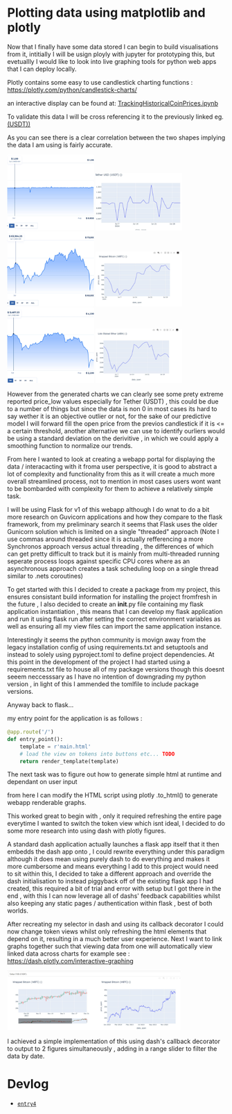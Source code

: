 # Plotting data using matplotlib and plotly


Now that I finally have some data stored I can begin to build visualisations from it, intitially I will be usign ployly with jupyter for prototyping this, but evetuallly I would like to look into live graphing tools for python web apps that I can deploy locally.

Plotly contains some easy to use candlestick charting functions :  https://plotly.com/python/candlestick-charts/

an interactive display can be found at: [TrackingHistoricalCoinPrices.ipynb](../../notebooks/TrackingHistoricalCoinPrices.ipynb)

To validate this data I will be cross referencing it to the previously linked eg. [(USDT))](https://coinranking.com/coin/HIVsRcGKkPFtW+tetherusd-usdt)

As you can see there is a clear correlation between the two shapes implying the data I am using is fairly accurate.
<div>
<img src="img/Tether%20USDT%20validation.jpg" alt="drawing" width="200" style='inline'/>
<img src="img/Tether USDT example.jpg" alt="drawing" width="200" style='inline'/>
<img src="img/Wrapped BTC validation.jpg" alt="drawing" width="200" style='inline'/>
<img src="img/Wrapped BTC example.jpg" alt="drawing" width="200" style='inline'/>
<img src="img/Lido Staked Ether validatio.jpg" alt="drawing" width="200" style='inline'/>
<img src="img/Lido Staked Ether example.jpg" alt="drawing" width="200" style='inline'/>
</div>


However from the generated charts we can clearly see some prety extreme reported price_low values especially for Tether (USDT) , this could be due to a number of things but since the data is non 0 in most cases its hard to say wether it is an objective outlier or not, for the sake of our predictive model I will forward fill the open price from the previos candlestick if it is <= a certain threshold, another alternative we can use to identify ourliers would be using a standard deviation on the derivitive , in which we could apply a smoothing function to normalize our trends.



From here I wanted to look at creating a webapp portal for displaying the data / interacacting with it froma user perspective, it is good to abstract a lot of complexity and functionality from this as it will create a much more overall streamlined process, not to mention in most cases users wont want to be bombarded with complexity for them to achieve a relatively simple task.

I will be using Flask for v1 of this webapp although I do wnat to do a bit more research on Guvicorn applications and how they compare to the flask framework, from my preliminary search it seems that Flask uses the older Gunicorn solution which is limited on a single "threaded" approach (Note I use commas around threaded since it is actually refferencing a more Synchronos approach versus actual threading , the differences of which can get pretty difficult to track but it is mainly from multi-threaded running seperate process loops against specific CPU cores where as an asynchronous approach creates a task scheduling loop on a single thread similar to .nets coroutines)


To get started with this I decided to create a package from my project, this ensures consistant build information for installing the project fromfresh in the future , I also decided to create an __init__.py file containing my flask application instantiation , this means that I can develop my flask application and run it using  flask run after setting the correct environment variables as well as ensuring all my view files can import the same application instance.

Interestingly it seems the python community is movign away from the legacy installation config of using requirements.txt and setuptools and instead to solely using pyproject.toml to define project dependencies. At this point in the development of the project I had started using a requirements.txt file to house all of my package versions though this doesnt seeem neccesssary as I have no intention of downgrading my python version , in light of this I ammended the tomlfile to include package versions.

Anyway back to flask...

my entry point for the application is as follows : 
```python
@app.route('/')
def entry_point():
    template = r'main.html'
    # load the view on tokens into buttons etc... TODO
    return render_template(template)
```

The next task was to figure  out how to generate simple html at runtime and dependant on user input

from here I can modify the HTML script using plotly .to_html() to generate webapp renderable graphs.

This worked great to begin with , only it required refreshing the entire page everytime I wanted to switch the token view which isnt ideal, I decided to do some  more research into using dash with plotly figures.

A standard dash application actually launches a flask app itself that it then embedds the dash app onto , I could rewrite everything under this paradigm although it does mean using purely dash to do everything and makes it more cumbersome and means everything I add to this project would need to sit within this, I decided to take a different approach and override the dash initialisation to instead piggyback off of the existing flask app I had created, this required a bit of trial and error with setup but I got there in the end , with this I can now leverage all of dashs' feedback capabilities whilst also keeping any static pages / authentication within flask , best of both worlds.

After recreating my selector in dash and using its callback decorator I could now change token views whilst only refreshing the html elements that depend on it, resulting in a much better user experience. Next I want to link graphs together such that viewing data from one will automatically view linked data across charts for example see : https://dash.plotly.com/interactive-graphing

<div>
<img src="img/dash_setup.jpg" alt="drawing" width="400" style='inline'/>
</div>

I achieved a simple implementation of this using dash's callback decorator to output to 2 figures simultaneously , adding in a range slider to filter the data by date.


# Devlog
- [`entry4`](devlog%20entry4.md)